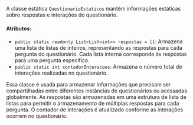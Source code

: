 ﻿A classe estática `QuestionarioEstaticos` mantém informações estáticas sobre respostas e interações do questionário.

#### Atributos:

- `public static readonly List<List<int>> respostas = []`: Armazena uma lista de listas de inteiros, representando as respostas para cada pergunta do questionário. Cada lista interna corresponde às respostas para uma pergunta específica.
- `public static int contadorInteracoes`: Armazena o número total de interações realizadas no questionário.

Essa classe é usada para armazenar informações que precisam ser compartilhadas entre diferentes instâncias de questionários ou acessadas globalmente. As respostas são armazenadas em uma estrutura de lista de listas para permitir o armazenamento de múltiplas respostas para cada pergunta. O contador de interações é atualizado conforme as interações ocorrem no questionário.